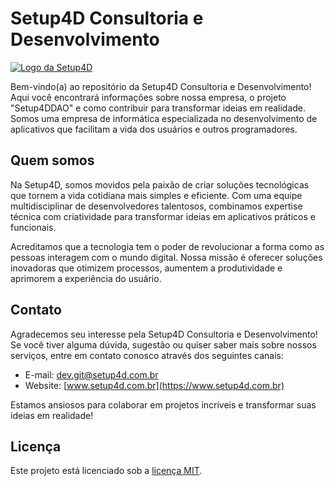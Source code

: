 # Setup4D Consultoria e Desenvolvimento

[![Logo da Setup4D](https://setup4d.com.br/github/assets/logotransparente.png)](https://www.setup4d.com.br)

Bem-vindo(a) ao repositório da Setup4D Consultoria e Desenvolvimento! Aqui você encontrará informações sobre nossa empresa, o projeto "Setup4DDAO" e como contribuir para transformar ideias em realidade. Somos uma empresa de informática especializada no desenvolvimento de aplicativos que facilitam a vida dos usuários e outros programadores.

## Quem somos

Na Setup4D, somos movidos pela paixão de criar soluções tecnológicas que tornem a vida cotidiana mais simples e eficiente. Com uma equipe multidisciplinar de desenvolvedores talentosos, combinamos expertise técnica com criatividade para transformar ideias em aplicativos práticos e funcionais.

Acreditamos que a tecnologia tem o poder de revolucionar a forma como as pessoas interagem com o mundo digital. Nossa missão é oferecer soluções inovadoras que otimizem processos, aumentem a produtividade e aprimorem a experiência do usuário.

## Contato

Agradecemos seu interesse pela Setup4D Consultoria e Desenvolvimento! Se você tiver alguma dúvida, sugestão ou quiser saber mais sobre nossos serviços, entre em contato conosco através dos seguintes canais:

- E-mail: [dev.git@setup4d.com.br](mailto:dev.git@setup4d.com.br)
- Website: [www.setup4d.com.br](https://www.setup4d.com.br)

Estamos ansiosos para colaborar em projetos incríveis e transformar suas ideias em realidade!

## Licença

Este projeto está licenciado sob a [licença MIT](LICENSE.md).
